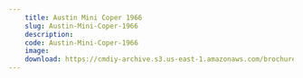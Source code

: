 ```yaml
---
    title: Austin Mini Coper 1966
    slug: Austin-Mini-Coper-1966
    description:
    code: Austin-Mini-Coper-1966
    image:
    download: https://cmdiy-archive.s3.us-east-1.amazonaws.com/brochures/documents/Austin+Mini+Coper+1966.pdf
---
```

<!-- Content of the page -->

##
        